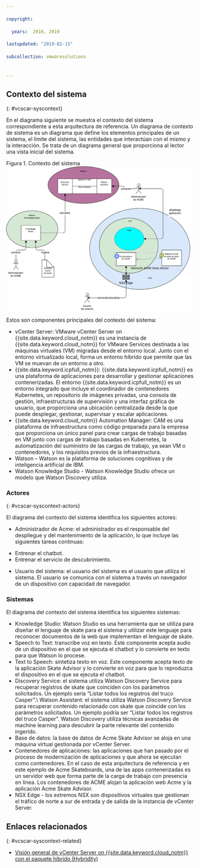 ```yaml
---

copyright:

  years:  2016, 2019

lastupdated: "2019-02-15"

subcollection: vmwaresolutions


---
```


## Contexto del sistema
{: #vcscar-syscontext}

En el diagrama siguiente se muestra el contexto del sistema correspondiente a esta arquitectura de referencia. Un diagrama de contexto de sistema es un diagrama que define los elementos principales de un sistema, el límite del sistema, las entidades que interactúan con el mismo y la interacción. Se trata de un diagrama general que proporciona al lector una vista inicial del sistema.

Figura 1. Contexto del sistema
![Contexto del sistema](vcscar-system-context.svg)

Estos son componentes principales del contexto del sistema:
-	vCenter Server: VMware vCenter Server on {{site.data.keyword.cloud_notm}} es una instancia de {{site.data.keyword.cloud_notm}} for VMware Services destinada a las máquinas virtuales (VM) migradas desde el entorno local. Junto con el entorno virtualizado local, forma un entorno híbrido que permite que las VM se muevan de un entorno a otro.
-	{{site.data.keyword.icpfull_notm}}: {{site.data.keyword.icpfull_notm}} es una plataforma de aplicaciones para desarrollar y gestionar aplicaciones contenerizadas. El entorno {{site.data.keyword.icpfull_notm}} es un entorno integrado que incluye el coordinador de contenedores Kubernetes, un repositorio de imágenes privadas, una consola de gestión, infraestructuras de supervisión y una interfaz gráfica de usuario, que proporciona una ubicación centralizada desde la que puede desplegar, gestionar, supervisar y escalar aplicaciones.
-	{{site.data.keyword.cloud_notm}} Automation Manager: CAM es una plataforma de infraestructura como código preparada para la empresa que proporciona un único panel para crear cargas de trabajo basadas en VM junto con cargas de trabajo basadas en Kubernetes, la automatización del suministro de las cargas de trabajo, ya sean VM o contenedores, y los requisitos previos de la infraestructura.
-	Watson – Watson es la plataforma de soluciones cognitivas y de inteligencia artificial de IBM.
-	Watson Knowledge Studio - Watson Knowledge Studio ofrece un modelo que Watson Discovery utiliza.

### Actores
{: #vcscar-syscontext-actors}

El diagrama del contexto del sistema identifica los siguientes actores:

* Administrador de Acme: el administrador es el responsable del despliegue y del mantenimiento de la aplicación, lo que incluye las siguientes tareas continuas:
 - Entrenar el chatbot.
 - Entrenar el servicio de descubrimiento.
* Usuario del sistema: el usuario del sistema es el usuario que utiliza el sistema. El usuario se comunica con el sistema a través un navegador de un dispositivo con capacidad de navegador.

### Sistemas
El diagrama del contexto del sistema identifica los siguientes sistemas:
* Knowledge Studio: Watson Studio es una herramienta que se utiliza para diseñar el lenguaje de skate para el sistema y utilizar este lenguaje para reconocer documentos de la web que implementan el lenguaje de skate.
* Speech to Text: transcribe voz en texto. Este componente acepta audio de un dispositivo en el que se ejecuta el chatbot y lo convierte en texto para que Watson lo procese.
* Text to Speech: sintetiza texto en voz. Este componente acepta texto de la aplicación Skate Advisor y lo convierte en voz para que lo reproduzca el dispositivo en el que se ejecuta el chatbot.
* Discovery Service: el sistema utiliza Watson Discovery Service para recuperar registros de skate que coinciden con los parámetros solicitados. Un ejemplo sería
“Listar todos los registros del truco Casper”.\ Watson
Assistant: el sistema utiliza Watson Discovery Service para recuperar contenido relacionado con skate que coincide con los parámetros solicitados. Un ejemplo podría ser “Listar todos los registros del truco Casper”. Watson Discovery utiliza técnicas avanzadas de machine learning para descubrir la parte relevante del contenido ingerido.  
* Base de datos: la base de datos de Acme Skate Advisor se aloja en una máquina virtual gestionada por vCenter Server.
* Contenedores de aplicaciones: las aplicaciones que han pasado por el proceso de modernización de aplicaciones y que ahora se ejecutan como contenedores. En el caso de esta arquitectura de referencia y en este ejemplo de Acme Skateboards, una de las apps contenerizadas es un servidor web que forma parte de la carga de trabajo con presencia en línea. Los contenedores de ACME alojan la aplicación web Acme y la aplicación Acme Skate Advisor.
* NSX Edge - los extremos NSX son dispositivos virtuales que gestionan el tráfico de norte a sur de entrada y de salida de la instancia de vCenter Server.

## Enlaces relacionados
{: #vcscar-syscontext-related}

* [Visión general de vCenter Server on {{site.data.keyword.cloud_notm}} con el paquete híbrido (Hybridity)](/docs/services/vmwaresolutions/archiref/vcs?topic=vmware-solutions-vcs-hybridity-intro)
